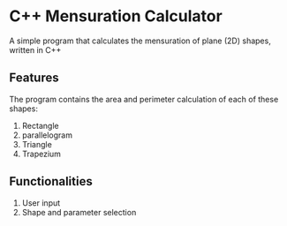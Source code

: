 # C++ Mensuration Calculator
A simple program that calculates the mensuration of plane (2D) shapes, written in C++
 
## Features
The program contains the area and perimeter calculation of each of these shapes:
1. Rectangle
2. parallelogram
3. Triangle
4. Trapezium

## Functionalities
1. User input
2. Shape and parameter selection
